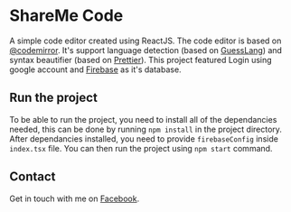 # ShareMe Code

A simple code editor created using ReactJS. The code editor is based on [@codemirror](https://codemirror.net/6/). It's support language detection (based on [GuessLang](https://github.com/hieplpvip/guesslang-js)) and syntax beautifier (based on [Prettier](https://prettier.io/docs/en/browser.html)). This project featured Login using google account and [Firebase](https://firebase.google.com/) as it's database.

## Run the project

To be able to run the project, you need to install all of the dependancies needed, this can be done by running `npm install` in the project directory. After dependancies installed, you need to provide `firebaseConfig` inside `index.tsx` file. You can then run the project using `npm start` command.

## Contact

Get in touch with me on [Facebook](https://www.facebook.com/wchid).
